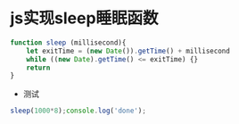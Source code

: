 # js实现sleep睡眠函数

```js
function sleep (millisecond){
    let exitTime = (new Date()).getTime() + millisecond
    while ((new Date).getTime() <= exitTime) {}
    return
}
```

- 测试

```js
sleep(1000*8);console.log('done');
```
